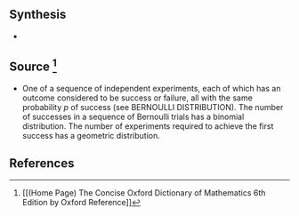 ## Synthesis
- 
## Source [^1]
- One of a sequence of independent experiments, each of which has an outcome considered to be success or failure, all with the same probability $p$ of success (see BERNOULLI DISTRIBUTION). The number of successes in a sequence of Bernoulli trials has a binomial distribution. The number of experiments required to achieve the first success has a geometric distribution.
## References

[^1]: [[(Home Page) The Concise Oxford Dictionary of Mathematics 6th Edition by Oxford Reference]]